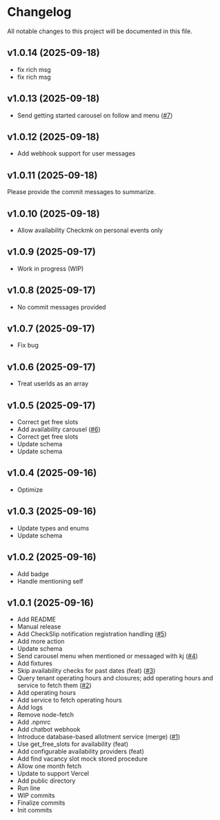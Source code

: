 # Changelog

All notable changes to this project will be documented in this file.
## v1.0.14 (2025-09-18)

- fix rich msg
- fix rich msg

## v1.0.13 (2025-09-18)

- Send getting started carousel on follow and menu ([#7](https://github.com/kaojai-ai/chatbot-webhook/pull/7))

## v1.0.12 (2025-09-18)

- Add webhook support for user messages

## v1.0.11 (2025-09-18)

Please provide the commit messages to summarize.

## v1.0.10 (2025-09-18)

- Allow availability Checkmk on personal events only

## v1.0.9 (2025-09-17)

- Work in progress (WIP)

## v1.0.8 (2025-09-17)

- No commit messages provided

## v1.0.7 (2025-09-17)

- Fix bug

## v1.0.6 (2025-09-17)

- Treat userIds as an array

## v1.0.5 (2025-09-17)

- Correct get free slots
- Add availability carousel ([#6](https://github.com/kaojai-ai/chatbot-webhook/pull/6))
- Correct get free slots
- Update schema
- Update schema

## v1.0.4 (2025-09-16)

- Optimize

## v1.0.3 (2025-09-16)

- Update types and enums
- Update schema

## v1.0.2 (2025-09-16)

- Add badge
- Handle mentioning self


## v1.0.1 (2025-09-16)

- Add README
- Manual release
- Add CheckSlip notification registration handling ([#5](https://github.com/kaojai-ai/chatbot-webhook/pull/5))
- Add more action
- Update schema
- Send carousel menu when mentioned or messaged with kj ([#4](https://github.com/kaojai-ai/chatbot-webhook/pull/4))
- Add fixtures
- Skip availability checks for past dates (feat) ([#3](https://github.com/kaojai-ai/chatbot-webhook/pull/3))
- Query tenant operating hours and closures; add operating hours and service to fetch them ([#2](https://github.com/kaojai-ai/chatbot-webhook/pull/2))
- Add operating hours
- Add service to fetch operating hours
- Add logs
- Remove node-fetch
- Add .npmrc
- Add chatbot webhook
- Introduce database-based allotment service (merge) ([#1](https://github.com/kaojai-ai/chatbot-webhook/pull/1))
- Use get_free_slots for availability (feat)
- Add configurable availability providers (feat)
- Add find vacancy slot mock stored procedure
- Allow one month fetch
- Update to support Vercel
- Add public directory
- Run line
- WIP commits
- Finalize commits
- Init commits

